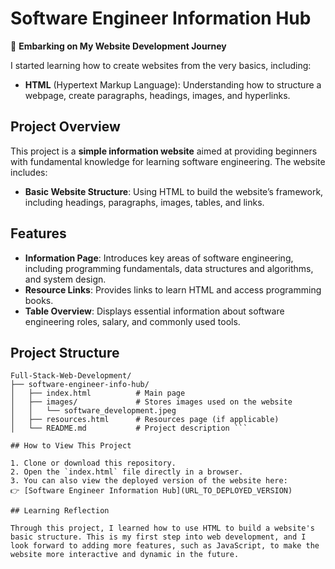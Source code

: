# Software Engineer Information Hub

🚀 **Embarking on My Website Development Journey**

I started learning how to create websites from the very basics, including:

- **HTML** (Hypertext Markup Language): Understanding how to structure a webpage, create paragraphs, headings, images, and hyperlinks.

## Project Overview

This project is a **simple information website** aimed at providing beginners with fundamental knowledge for learning software engineering. The website includes:

- **Basic Website Structure**: Using HTML to build the website’s framework, including headings, paragraphs, images, tables, and links.

## Features

- **Information Page**: Introduces key areas of software engineering, including programming fundamentals, data structures and algorithms, and system design.
- **Resource Links**: Provides links to learn HTML and access programming books.
- **Table Overview**: Displays essential information about software engineering roles, salary, and commonly used tools.

## Project Structure

```plaintext
Full-Stack-Web-Development/
├── software-engineer-info-hub/
│   ├── index.html          # Main page
│   ├── images/             # Stores images used on the website
│   │   └── software_development.jpeg
│   ├── resources.html      # Resources page (if applicable)
│   └── README.md           # Project description ```

## How to View This Project

1. Clone or download this repository.
2. Open the `index.html` file directly in a browser.
3. You can also view the deployed version of the website here:  
👉 [Software Engineer Information Hub](URL_TO_DEPLOYED_VERSION)

## Learning Reflection

Through this project, I learned how to use HTML to build a website's basic structure. This is my first step into web development, and I look forward to adding more features, such as JavaScript, to make the website more interactive and dynamic in the future.

